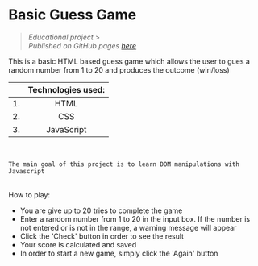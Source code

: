 # Basic Guess Game

> _Educational project_ > <br/>_Published on GitHub pages [here](https://villian79.github.io/guess_game/)_

This is a basic HTML based guess game which allows the user to gues a random number from 1 to 20 and produces the outcome (win/loss)

|     | Technologies used: |
| --- | :----------------: |
| 1.  |        HTML        |
| 2.  |        CSS         |
| 3.  |     JavaScript     |

<br/>

    The main goal of this project is to learn DOM manipulations with Javascript

<br/>
How to play:

-   You are give up to 20 tries to complete the game
-   Enter a random number from 1 to 20 in the input box. If the number is not entered or is not in the range, a warning message will appear
-   Click the 'Check' button in order to see the result
-   Your score is calculated and saved
-   In order to start a new game, simply click the 'Again' button
